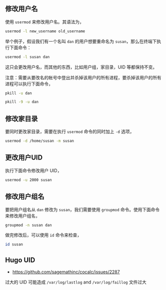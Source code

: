 ## 修改用户名

使用 `usermod` 来修改用户名。其语法为，

```bash
usermod -l new_username old_username
```

举个例子，假设我们有一个名叫 `dan` 的用户想要重命名为 `susan`，那么在终端下执行下面命令：

```bash
usermod -l susan dan
```

这只会更改用户名，而其他的东西，比如用户组，家目录，UID 等都保持不变。

注意：需要从要改名的帐号中登出并杀掉该用户的所有进程，要杀掉该用户的所有进程可以执行下面命令，

```bash
pkill -u dan

pkill -9 -u dan
```

## 修改家目录

要同时更改家目录，需要在执行 `usermod` 命令的同时加上 `-d` 选项，

```bash
usermod -d /home/susan -m susan
```

## 更改用户UID

执行下面命令修改用户 UID，

```bash
usermod -u 2000 susan
```

## 修改用户组名

要把用户组名从 `dan` 修改为 `susan`，我们需要使用 `groupmod` 命令。使用下面命令来修改用户组名，

```bash
groupmod -n susan dan
```

做完修改后，可以使用 `id` 命令来检查，

```bash
id susan
```

## Hugo UID

- <https://github.com/sagemathinc/cocalc/issues/2287>

过大的 UID 可能造成 `/var/log/lastlog` and `/var/log/faillog` 文件过大
